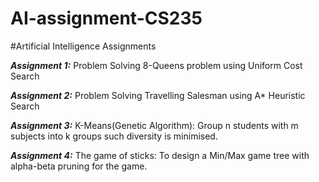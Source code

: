 # AI-assignment-CS235

#Artificial Intelligence Assignments

***Assignment 1:*** Problem Solving 8-Queens problem using Uniform Cost Search

***Assignment 2:***
Problem Solving Travelling Salesman using A* Heuristic Search

***Assignment 3:***
K-Means(Genetic Algorithm): Group n students with m subjects into k groups such diversity is minimised.

***Assignment 4:***
The game of sticks: To design a Min/Max game tree with alpha-beta pruning for the game.